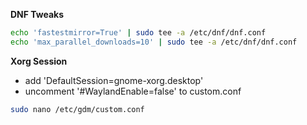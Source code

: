 **DNF Tweaks** 
```sh
echo 'fastestmirror=True' | sudo tee -a /etc/dnf/dnf.conf
echo 'max_parallel_downloads=10' | sudo tee -a /etc/dnf/dnf.conf
```

**Xorg Session**
- add 'DefaultSession=gnome-xorg.desktop'
- uncomment '#WaylandEnable=false'
to custom.conf
```sh
sudo nano /etc/gdm/custom.conf
```
